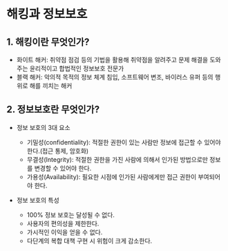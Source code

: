 # 해킹과 정보보호

## 1. 해킹이란 무엇인가?

- 화이트 해커: 취약점 점검 등의 기법을 활용해 취약점을 알려주고 문제 해결을 도와주는 윤리적이고 합법적인 정보보호 전문가
- 블랙 해커: 악의적 목적의 정보 체계 침입, 소프트웨어 변조, 바이러스 유퍼 등의 행위로 해를 끼치는 해커

## 2. 정보보호란 무엇인가?

- 정보 보호의 3대 요소

  - 기밀성(confidentiality): 적절한 권한이 있는 사람만 정보에 접근할 수 있어야 한다.(접근 통제, 암호화)
  - 무결성(Integrity): 적절한 권한을 가진 사람에 의해서 인가된 방법으로만 정보를 변경할 수 있어야 한다.
  - 가용성(Availability): 필요한 시점에 인가된 사람에게만 접근 권한이 부여되어야 한다.

- 정보 보호의 특성

  - 100% 정보 보호는 달성될 수 없다.
  - 사용자의 편의성을 제한한다.
  - 가시적인 이익을 얻을 수 없다.
  - 다단계의 복합 대책 구현 시 위험이 크게 감소한다.
